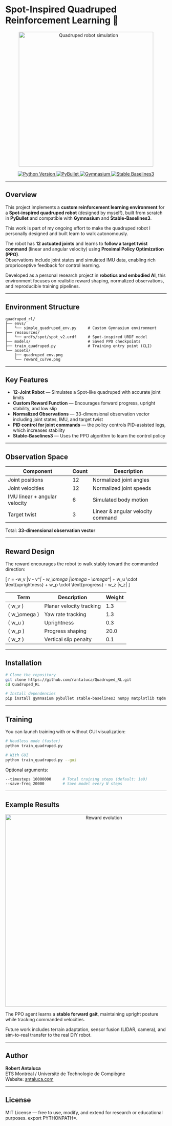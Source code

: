 # Spot-Inspired Quadruped Reinforcement Learning 🐾

<p align="center">
  <img src="assets/quadruped_env.png" alt="Quadruped robot simulation" width="420"/>
</p>

<p align="center">
  <a href="https://www.python.org/">
    <img src="https://img.shields.io/badge/Python-≥3.10-blue.svg?logo=python&logoColor=white" alt="Python Version">
  </a>
  <a href="https://pybullet.org/">
    <img src="https://img.shields.io/badge/PyBullet-Physics%20Engine-red.svg?logo=python&logoColor=white" alt="PyBullet">
  </a>
  <a href="https://gymnasium.farama.org/">
    <img src="https://img.shields.io/badge/Gymnasium-Custom%20Env-green.svg?logo=openai&logoColor=white" alt="Gymnasium">
  </a>
  <a href="https://github.com/DLR-RM/stable-baselines3">
    <img src="https://img.shields.io/badge/Stable--Baselines3-PPO-orange.svg?logo=robotframework&logoColor=white" alt="Stable Baselines3">
  </a>
</p>

---

## Overview

This project implements a **custom reinforcement learning environment** for a **Spot-inspired quadruped robot** (designed by myself), built from scratch in **PyBullet** and compatible with **Gymnasium** and **Stable-Baselines3**.

This work is part of my ongoing effort to make the quadruped robot I personally designed and built learn to walk autonomously.

The robot has **12 actuated joints** and learns to **follow a target twist command** (linear and angular velocity) using **Proximal Policy Optimization (PPO)**.  
Observations include joint states and simulated IMU data, enabling rich proprioceptive feedback for control learning.

Developed as a personal research project in **robotics and embodied AI**, this environment focuses on realistic reward shaping, normalized observations, and reproducible training pipelines.

---

## Environment Structure

```
quadruped_rl/
├── envs/
│   └── simple_quadruped_env.py     # Custom Gymnasium environment
├── ressources/
│   └── urdfs/spot/spot_v2.urdf     # Spot-inspired URDF model
├── models/                         # Saved PPO checkpoints
├── train_quadruped.py              # Training entry point (CLI)
└── assets/
    ├── quadruped_env.png
    └── reward_curve.png
```

---

## Key Features

- **12-Joint Robot** — Simulates a Spot-like quadruped with accurate joint limits  
- **Custom Reward Function** — Encourages forward progress, upright stability, and low slip  
- **Normalized Observations** — 33-dimensional observation vector including joint states, IMU, and target twist  
- **PID control for joint commands** — the policy controls PID-assisted legs, which increases stability
- **Stable-Baselines3** — Uses the PPO algorithm to learn the control policy

---

## Observation Space

| Component | Count | Description |
|------------|--------|-------------|
| Joint positions | 12 | Normalized joint angles |
| Joint velocities | 12 | Normalized joint speeds |
| IMU linear + angular velocity | 6 | Simulated body motion |
| Target twist | 3 | Linear & angular velocity command |

Total: **33-dimensional observation vector**

---

## Reward Design

The reward encourages the robot to walk stably toward the commanded direction:

\[
r = -w_v \|v - v^*\| - w_\omega |\omega - \omega^*| + w_u \cdot \text{uprightness} + w_p \cdot \text{progress} - w_z |v_z|
\]

| Term | Description | Weight |
|------|--------------|---------|
| \( w_v \) | Planar velocity tracking | 1.3 |
| \( w_\omega \) | Yaw rate tracking | 1.3 |
| \( w_u \) | Uprightness | 0.3 |
| \( w_p \) | Progress shaping | 20.0 |
| \( w_z \) | Vertical slip penalty | 0.1 |

---

## Installation

```bash
# Clone the repository
git clone https://github.com/rantaluca/Quadruped_RL.git
cd Quadruped_RL

# Install dependencies
pip install gymnasium pybullet stable-baselines3 numpy matplotlib tqdm
```

---

## Training

You can launch training with or without GUI visualization:

```bash
# Headless mode (faster)
python train_quadruped.py

# With GUI
python train_quadruped.py --gui
```

Optional arguments:
```bash
--timesteps 10000000     # Total training steps (default: 1e9)
--save-freq 20000        # Save model every N steps
```

---

## Example Results

<p align="center">
  <img src="assets/reward_curve.png" alt="Reward evolution" width="600"/>
</p>

The PPO agent learns a **stable forward gait**, maintaining upright posture while tracking commanded velocities.  

Future work includes terrain adaptation, sensor fusion (LIDAR, camera), and sim-to-real transfer to the real DIY robot.

---

## Author

**Robert Antaluca**  
ÉTS Montréal / Université de Technologie de Compiègne  
Website: [antaluca.com](https://antaluca.com)

---

## License

MIT License — free to use, modify, and extend for research or educational purposes.
export PYTHONPATH=.
